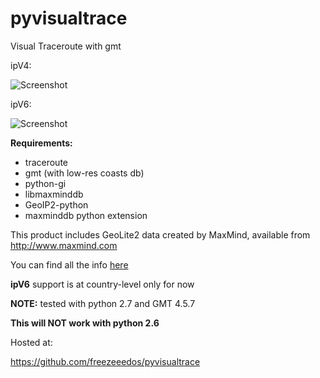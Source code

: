 pyvisualtrace
=============

Visual Traceroute with gmt

ipV4:

![Screenshot](https://raw.github.com/freezeeedos/pyvisualtrace/master/screenshot1.png)

ipV6:

![Screenshot](https://raw.github.com/freezeeedos/pyvisualtrace/master/screenshot.png)

**Requirements:**

*    traceroute
*    gmt (with low-res coasts db)
*    python-gi
*    libmaxminddb
*    GeoIP2-python
*    maxminddb python extension

This product includes GeoLite2 data created by MaxMind, available from http://www.maxmind.com

You can find all the info [here](https://github.com/maxmind)


**ipV6** support is at country-level only for now

**NOTE:** tested with python 2.7 and GMT 4.5.7

**This will NOT work with python 2.6**

Hosted at:

https://github.com/freezeeedos/pyvisualtrace
